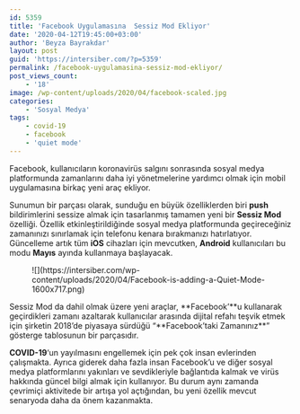 ```yaml
---
id: 5359
title: 'Facebook Uygulamasına  Sessiz Mod Ekliyor'
date: '2020-04-12T19:45:00+03:00'
author: 'Beyza Bayrakdar'
layout: post
guid: 'https://intersiber.com/?p=5359'
permalink: /facebook-uygulamasina-sessiz-mod-ekliyor/
post_views_count:
    - '18'
image: /wp-content/uploads/2020/04/facebook-scaled.jpg
categories:
    - 'Sosyal Medya'
tags:
    - covid-19
    - facebook
    - 'quiet mode'
---
```


Facebook, kullanıcıların koronavirüs salgını sonrasında sosyal medya platformunda zamanlarını daha iyi yönetmelerine yardımcı olmak için mobil uygulamasına birkaç yeni araç ekliyor.

Sunumun bir parçası olarak, sunduğu en büyük özelliklerden biri **push** bildirimlerini sessize almak için tasarlanmış tamamen yeni bir **Sessiz Mod** özelliği. Özellik etkinleştirildiğinde sosyal medya platformunda geçireceğiniz zamanınızı sınırlamak için telefonu kenara bırakmanızı hatırlatıyor. Güncelleme artık tüm **iOS** cihazları için mevcutken, **Android** kullanıcıları bu modu **Mayıs** ayında kullanmaya başlayacak.

<figure class="wp-block-image size-large">![](https://intersiber.com/wp-content/uploads/2020/04/Facebook-is-adding-a-Quiet-Mode-1600x717.png)</figure>Sessiz Mod da dahil olmak üzere yeni araçlar, **Facebook’**u kullanarak geçirdikleri zamanı azaltarak kullanıcılar arasında dijital refahı teşvik etmek için şirketin 2018’de piyasaya sürdüğü “**Facebook’taki Zamanınız**” gösterge tablosunun bir parçasıdır.

**COVID-19**‘un yayılmasını engellemek için pek çok insan evlerinden çalışmakta. Ayrıca giderek daha fazla insan Facebook’u ve diğer sosyal medya platformlarını yakınları ve sevdikleriyle bağlantıda kalmak ve virüs hakkında güncel bilgi almak için kullanıyor. Bu durum aynı zamanda çevrimiçi aktivitede bir artışa yol açtığından, bu yeni özellik mevcut senaryoda daha da önem kazanmakta.